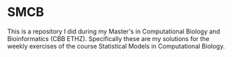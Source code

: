 # SMCB

This is a repository I did during my Master's in Computational Biology and Bioinformatics (CBB ETHZ). Specifically these are my solutions for the weekly exercises of the course Statistical Models in Computational Biology. 
